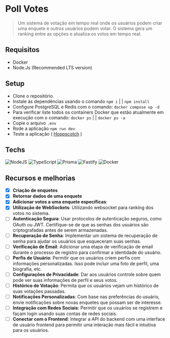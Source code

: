 # Poll Votes
> Um sistema de votação em tempo real onde os usuários podem criar uma enquete e outros usuários podem votar. O sistema gera um ranking entre as opções e atualiza os votos em tempo real.

## Requisitos
- Docker
- Node.Js (Recommended LTS version)

## Setup
- Clone o repositório.
- Instale às dependências usando o comando `npm i` | | `npm install`
- Configure PostgreSQL e Redis com o comando: `docker compose up -d`
- Para verificar liste todos os containers Docker que estão atualmente em execução com o comando: `docker ps` | | `docker ps -a`
- Copie o arquivo `.env`
- Rode a aplicação `npm run dev`
- Teste a aplicação ( <a href="https://hoppscotch.io/">Hoppscotch</a> )

## Techs
![NodeJS](https://img.shields.io/badge/node.js-6DA55F?style=for-the-badge&logo=node.js&logoColor=white)
![TypeScript](https://img.shields.io/badge/typescript-%23007ACC.svg?style=for-the-badge&logo=typescript&logoColor=white)
![Prisma](https://img.shields.io/badge/Prisma-3982CE?style=for-the-badge&logo=Prisma&logoColor=white)
![Fastify](https://img.shields.io/badge/fastify-%23000000.svg?style=for-the-badge&logo=fastify&logoColor=white)
![Docker](https://img.shields.io/badge/docker-%230db7ed.svg?style=for-the-badge&logo=docker&logoColor=white)

## Recursos e melhorias
- [x] **Criação de enquetes**
- [x] **Retornar dados de uma enquete**
- [x] **Adicionar votos a uma enquete específicas**: 
- [x] **Utilização de WebSockets**: Utilizando websocket para ranking dos votos no sistema.
- [ ] **Autenticação Segura**: Usar protocolos de autenticação seguros, como OAuth ou JWT. Certifique-se de que as senhas dos usuários são criptografadas antes de serem armazenadas.
- [ ] **Recuperação de Senha**: Implementar um sistema de recuperação de senha para ajudar os usuários que esqueceram suas senhas.
- [ ] **Verificação de Email**: Adicionar uma etapa de verificação de email durante o processo de registro para confirmar a identidade do usuário.
- [ ] **Perfis de Usuário**: Permitir que os usuários criem perfis com informações personalizadas. Isso pode incluir uma foto de perfil, uma biografia, etc.
- [ ] **Configurações de Privacidade**: Dar aos usuários controle sobre quem pode ver suas informações de perfil e seus votos.
- [ ] **Histórico de Votação**: Permita que os usuários vejam um histórico de suas votações passadas.
- [ ] **Notificações Personalizadas**: Com base nas preferências do usuário, envie notificações sobre novas enquetes que possam ser de interesse.
- [ ] **Integração com Redes Sociais**: Permitir que os usuários se registrem e façam login usando suas contas de redes sociais. 
- [ ] **Conectar com o Frontend**: Integrar a API do backend com uma interface de usuário frontend para permitir uma interação mais fácil e intuitiva para os usuários.
